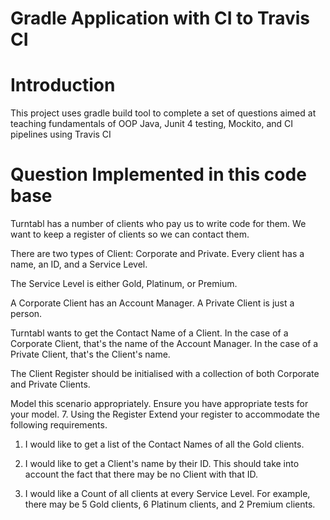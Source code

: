 # Gradle Application with CI to Travis CI
# Introduction

This project uses gradle build tool to complete a set of questions aimed at teaching fundamentals of OOP Java, Junit 4 testing, Mockito, and CI pipelines using Travis CI

# Question Implemented in this code base
Turntabl has a number of clients who pay us to write code for them. We want to keep a register of clients so we can contact them.

There are two types of Client: Corporate and Private. Every client has a name, an ID, and a Service Level.

The Service Level is either Gold, Platinum, or Premium.

A Corporate Client has an Account Manager.
A Private Client is just a person.

Turntabl wants to get the Contact Name of a Client. In the case of a Corporate Client, that's the name of the Account Manager. In the case of a Private Client, that's the Client's name.

The Client Register should be initialised with a collection of both Corporate and Private Clients.

Model this scenario appropriately. Ensure you have appropriate tests for your model.
7. Using the Register
Extend your register to accommodate the following requirements.

1. I would like to get a list of the Contact Names of all the Gold clients.

2. I would like to get a Client's name by their ID. This should take into account the fact that there may be no Client with that ID.

3. I would like a Count of all clients at every Service Level. For example, there may be 5 Gold clients, 6 Platinum clients, and 2 Premium clients.
